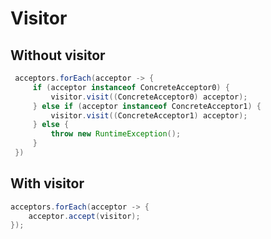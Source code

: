 # Visitor

## Without **visitor**

```java
 acceptors.forEach(acceptor -> {
     if (acceptor instanceof ConcreteAcceptor0) {
         visitor.visit((ConcreteAcceptor0) acceptor);
     } else if (acceptor instanceof ConcreteAcceptor1) {
         visitor.visit((ConcreteAcceptor1) acceptor);
     } else {
         throw new RuntimeException();
     }
 })
```

## With **visitor**

```java
acceptors.forEach(acceptor -> {
    acceptor.accept(visitor);
});
```
